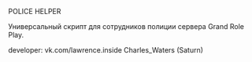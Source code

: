 POLICE HELPER

Универсальный скрипт для сотрудников полиции сервера Grand Role Play.

developer: vk.com/lawrence.inside
           Charles_Waters (Saturn)

